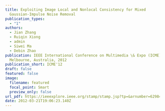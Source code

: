 ```yaml
---
title: Exploiting Image Local and Nonlocal Consistency for Mixed
  Gaussian-Impulse Noise Removal
publication_types:
  - "1"
authors:
  - Jian Zhang
  - Ruiqin Xiong
  - admin
  - Siwei Ma 
  - Debin Zhao
publication: IEEE International Conference on Multimedia \& Expo (ICME),
  Melbourne, Australia, 2012
publication_short: ICME'12
draft: false
featured: false
image:
  filename: featured
  focal_point: Smart
  preview_only: false
url_pdf: https://ieeexplore.ieee.org/stamp/stamp.jsp?tp=&arnumber=6298466
date: 2012-03-21T19:06:23.140Z
---
```

